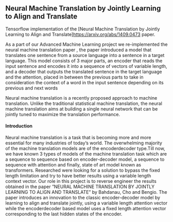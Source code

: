 ## Neural Machine Translation by Jointly Learning to Align and Translate

Tensorflow implementation of the [Neural Machine Translation by Jointly Learning to Align and Translate]https://arxiv.org/abs/1409.0473 paper.

As a part of our Advanced Machine Learning project we re-implemented the neural machine translation paper , the paper introduced a model that translates one sentence from a source language into a sentence in a target language. This model consists of 3 major parts, an encoder that reads the input sentence and encodes it into a sequence of vectors of variable length, and a decoder that outputs the translated sentence in the target language and the attention, placed in between the previous parts to take in consideration the context of a word in the input sentence depending on its previous and next words 

Neural machine translation is a recently proposed approach to machine translation. Unlike the traditional statistical machine translation, the neural machine translation aims at building a single neural network that can be jointly tuned to maximize the translation performance.

#### Introduction
Neural machine translation is a task that is becoming more and more essential for many industries of today’s world. The overwhelming majority of the machine translation models are of the encoderdecoder type.Till now, we have known 3 types of models of the machine translation task which are a sequence to sequence based on encoder-decoder model, a sequence to sequence with attention and finally, state of art model known as transformers. Researched were looking for a solution to bypass the fixed length limitation and try to have better results using a variable length context vector. Our role in this project is to reverse engineer the results obtained in the paper ”NEURAL MACHINE TRANSLATION BY JOINTLY LEARNING TO ALIGN AND TRANSLATE” by Bahdanau, Cho and Bengio. The paper introduces an innovation to the classic encoder-decoder model by learning to align and translate jointly, using a variable length attention vector while the encoderdecoder based model uses a fixed length attention vector corresponding to the last hidden states of
the encoder.




